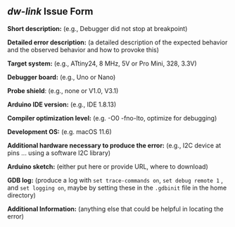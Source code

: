 ## *dw-link* Issue Form

**Short description:** (e.g., Debugger did not stop at breakpoint)

**Detailed error description:** (a detailed description of the expected behavior and the observed behavior and how to provoke this)

**Target system:** (e.g., ATtiny24, 8 MHz, 5V or Pro Mini, 328, 3.3V)

**Debugger board:** (e.g., Uno or Nano)

**Probe shield**: (e.g., none or V1.0, V3.1)

**Arduino IDE version:** (e.g., IDE 1.8.13)

**Compiler optimization level:** (e.g. -O0 -fno-lto, optimize for debugging)

**Development OS:** (e.g. macOS 11.6)

**Additional hardware necessary to produce the error:** (e.g., I2C device at pins ... using a software I2C library)

**Arduino sketch:** (either put here or provide URL, where to download)

**GDB log:**  (produce a log with `set trace-commands on`, `set debug remote 1` , and  `set logging on`, maybe by setting these in the `.gdbinit` file in the home directory)

**Additional Information:** (anything else that could be helpful in locating the error)
